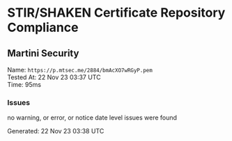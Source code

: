 # STIR/SHAKEN Certificate Repository Compliance

## Martini Security

Name: `https://p.mtsec.me/2884/bmAcXO7wRGyP.pem`\
Tested At: 22 Nov 23 03:37 UTC\
Time: 95ms

### Issues

no warning, or error, or notice date level issues were found

Generated: 22 Nov 23 03:38 UTC
